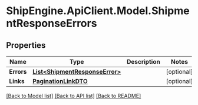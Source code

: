 # ShipEngine.ApiClient.Model.ShipmentResponseErrors
## Properties

Name | Type | Description | Notes
------------ | ------------- | ------------- | -------------
**Errors** | [**List&lt;ShipmentResponseError&gt;**](ShipmentResponseError.md) |  | [optional] 
**Links** | [**PaginationLinkDTO**](PaginationLinkDTO.md) |  | [optional] 

[[Back to Model list]](../README.md#documentation-for-models) [[Back to API list]](../README.md#documentation-for-api-endpoints) [[Back to README]](../README.md)

